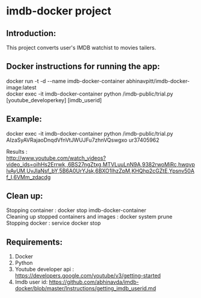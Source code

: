 # imdb-docker project

Introduction:
------------  
This project converts user's IMDB watchist to movies tailers.

Docker instructions for running the app:
---------------------------------------  
docker run -t -d --name imdb-docker-container abhinavpitt/imdb-docker-image:latest  
docker exec -it imdb-docker-container python /imdb-public/trial.py [youtube_developerkey] [imdb_userid]  

Example:  
--------  
docker exec -it imdb-docker-container python /imdb-public/trial.py AIzaSyAVRajaoDnqdVfnVtJWUJFu7zhnVQswgxo ur37405962  

Results :  
http://www.youtube.com/watch_videos?video_ids=oihHs2Errwk,,6BS27ngZtxg,MTVLuuLnN9A,9382rwoMiRc,hwqvplvAyUM,UvJIaNsf_bY,5B6A0UrYJsk,6BXO1lhzZpM,KHQhp2cGZtE,Ypsnv50Af_I,6VMm_zdacdg

Clean up:  
--------  
Stopping container                        : docker stop imdb-docker-container  
Cleaning up stopped containers and images : docker system prune  
Stopping docker                           : service docker stop  

Requirements:  
------------  
1. Docker
2. Python  
3. Youtube developer api : https://developers.google.com/youtube/v3/getting-started   
4. Imdb user id: https://github.com/abhinavda/imdb-docker/blob/master/Instructions/getting_imdb_userid.md   

